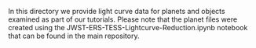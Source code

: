 In this directory we provide light curve data for planets and objects examined as part of our tutorials. 
Please note that the planet files were created using the JWST-ERS-TESS-Lightcurve-Reduction.ipynb notebook that can be found in the main repository.
